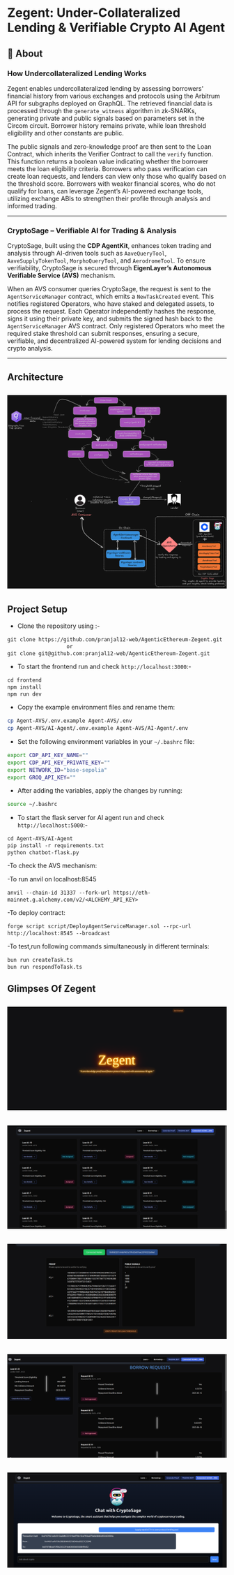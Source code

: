 #  Zegent: Under-Collateralized Lending & Verifiable Crypto AI Agent

## 🚀 About

### **How Undercollateralized Lending Works**  
Zegent enables undercollateralized lending by assessing borrowers' financial history from various exchanges and protocols using the Arbitrum API for subgraphs deployed on GraphQL. The retrieved financial data is processed through the `generate_witness` algorithm in zk-SNARKs, generating private and public signals based on parameters set in the Circom circuit. Borrower history remains private, while loan threshold eligibility and other constants are public.

The public signals and zero-knowledge proof are then sent to the Loan Contract, which inherits the Verifier Contract to call the `verify` function. This function returns a boolean value indicating whether the borrower meets the loan eligibility criteria. Borrowers who pass verification can create loan requests, and lenders can view only those who qualify based on the threshold score. Borrowers with weaker financial scores, who do not qualify for loans, can leverage Zegent’s AI-powered exchange tools, utilizing exchange ABIs to strengthen their profile through analysis and informed trading.

---

### **CryptoSage – Verifiable AI for Trading & Analysis**
CryptoSage, built using the **CDP AgentKit**, enhances token trading and analysis through AI-driven tools such as `AaveQueryTool`, `AaveSupplyTokenTool`, `MorphoQueryTool`, and `AerodromeTool`. To ensure verifiability, CryptoSage is secured through **EigenLayer’s Autonomous Verifiable Service (AVS)** mechanism.

When an AVS consumer queries CryptoSage, the request is sent to the `AgentServiceManager` contract, which emits a `NewTaskCreated` event. This notifies registered Operators, who have staked and delegated assets, to process the request. Each Operator independently hashes the response, signs it using their private key, and submits the signed hash back to the `AgentServiceManager` AVS contract. Only registered Operators who meet the required stake threshold can submit responses, ensuring a secure, verifiable, and decentralized AI-powered system for lending decisions and crypto analysis.

---

##  Architecture

## ![Screenshot of a comment on a GitHub issue showing an image, added in the Markdown, of an Octocat smiling and raising a tentacle.](./images/ProjectFinalArchi.png)

## Project Setup

- Clone the repository using :-
```
git clone https://github.com/pranjal12-web/AgenticEthereum-Zegent.git
                   or
git clone git@github.com:pranjal12-web/AgenticEthereum-Zegent.git
```
- To start the frontend run and check ```http://localhost:3000```:-
```
cd frontend
npm install
npm run dev
```

- Copy the example environment files and rename them:
```sh
cp Agent-AVS/.env.example Agent-AVS/.env
cp Agent-AVS/AI-Agent/.env.example Agent-AVS/AI-Agent/.env
```
- Set the following environment variables in your `~/.bashrc` file:
 ```sh
 export CDP_API_KEY_NAME=""
 export CDP_API_KEY_PRIVATE_KEY=""
 export NETWORK_ID="base-sepolia"
 export GROQ_API_KEY=""
 ```
- After adding the variables, apply the changes by running:
```sh
source ~/.bashrc
```
- To start the flask server for AI agent run and check ```http://localhost:5000```:-
```
cd Agent-AVS/AI-Agent
pip install -r requirements.txt
python chatbot-flask.py
```
-To check the AVS mechanism:

-To run anvil on localhost:8545
```
anvil --chain-id 31337 --fork-url https://eth-mainnet.g.alchemy.com/v2/<ALCHEMY_API_KEY>
```
-To deploy contract:
```
forge script script/DeployAgentServiceManager.sol --rpc-url http://localhost:8545 --broadcast
```
-To test,run following commands simultaneously in different terminals:
```
bun run createTask.ts
bun run respondToTask.ts
```

## Glimpses Of Zegent

## ![Screenshot of a comment on a GitHub issue showing an image, added in the Markdown, of an Octocat smiling and raising a tentacle.](./images/cover.png)


## ![Screenshot of a comment on a GitHub issue showing an image, added in the Markdown, of an Octocat smiling and raising a tentacle.](./images/all_loans.png)

## ![Screenshot of a comment on a GitHub issue showing an image, added in the Markdown, of an Octocat smiling and raising a tentacle.](./images/generate_proof.png)

## ![Screenshot of a comment on a GitHub issue showing an image, added in the Markdown, of an Octocat smiling and raising a tentacle.](./images/Borrow-requests.png)

## ![Screenshot of a comment on a GitHub issue showing an image, added in the Markdown, of an Octocat smiling and raising a tentacle.](./images/chatbot.png)


